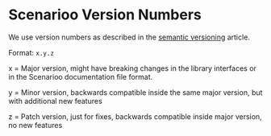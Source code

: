 # Scenarioo Version Numbers

We use version numbers as described in the [semantic versioning](http://semver.org/) article.

Format: `x.y.z`

x = Major version, might have breaking changes in the library interfaces or in the Scenarioo documentation file format.

y = Minor version, backwards compatible inside the same major version, but with additional new features

z = Patch version, just for fixes, backwards compatible inside major version, no new features
